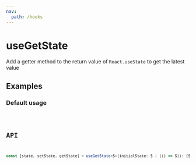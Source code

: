 ```yaml
---
nav:
  path: /hooks
---
```


# useGetState

Add a getter method to the return value of `React.useState` to get the latest value

## Examples

### Default usage

<code src="./demo/demo1.tsx" />

## API

```typescript
const [state, setState, getState] = useGetState<S>(initialState: S | (() => S)): [S, (nextState: S | ((prevState: S) => S)) => void, () => S]
```